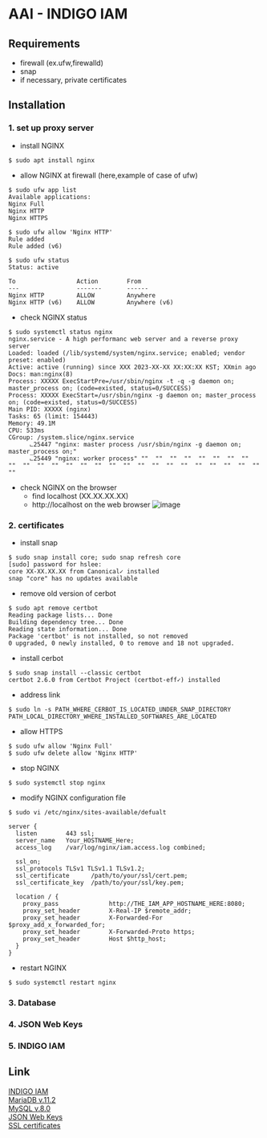 # AAI - INDIGO IAM

## Requirements
- firewall (ex.ufw,firewalld)
- snap
- if necessary, private certificates

## Installation
### 1. set up proxy server   

- install NGINX   
```
$ sudo apt install nginx
```

- allow NGINX at firewall (here,example of case of ufw)   
```
$ sudo ufw app list
Available applications:
Nginx Full
Nginx HTTP
Nginx HTTPS

$ sudo ufw allow 'Nginx HTTP'
Rule added
Rule added (v6)

$ sudo ufw status
Status: active

To                 Action        From
---                -------       ------
Nginx HTTP         ALLOW         Anywhere
Nginx HTTP (v6)    ALLOW         Anywhere (v6)
```

- check NGINX status   
```
$ sudo systemctl status nginx
nginx.service - A high performanc web server and a reverse proxy server
Loaded: loaded (/lib/systemd/system/nginx.service; enabled; vendor preset: enabled)
Active: active (running) since XXX 2023-XX-XX XX:XX:XX KST; XXmin ago
Docs: man:nginx(8)
Process: XXXXX ExecStartPre=/usr/sbin/nginx -t -q -g daemon on; master_process on; (code=existed, status=0/SUCCESS)
Process: XXXXX ExecStart=/usr/sbin/nginx -g daemon on; master_process on; (code=existed, status=0/SUCCESS)
Main PID: XXXXX (nginx)
Tasks: 65 (limit: 154443)
Memory: 49.1M
CPU: 533ms
CGroup: /system.slice/nginx.service
      ⨽25447 "nginx: master process /usr/sbin/nginx -g daemon on; master_process on;"
      ⨽25449 "nginx: worker process" ""  ""  ""  ""  ""  ""  ""  ""  ""  ""  ""  ""  ""  ""  ""  ""  ""  ""  ""  ""  ""  ""  ""  ""  ""  ""  "" 
```

- check NGINX on the browser   
  - find localhost (XX.XX.XX.XX)
  - http://localhost on the web browser
 ![image](https://github.com/krsrc/testbed_unist/assets/139738228/d74a2b6f-4e6b-49bf-8bf7-14f5a889ac75)


### 2. certificates   
- install snap   
```
$ sudo snap install core; sudo snap refresh core
[sudo] password for hslee:
core XX-XX.XX.XX from Canonical✓ installed
snap "core" has no updates available
```

- remove old version of cerbot   
```
$ sudo apt remove certbot
Reading package lists... Done
Building dependency tree... Done
Reading state information... Done
Package 'certbot' is not installed, so not removed
0 upgraded, 0 newly installed, 0 to remove and 18 not upgraded.
```

- install cerbot   
```
$ sudo snap install --classic certbot
certbot 2.6.0 from Certbot Project (certbot-eff✓) installed
```

- address link   
```
$ sudo ln -s PATH_WHERE_CERBOT_IS_LOCATED_UNDER_SNAP_DIRECTORY PATH_LOCAL_DIRECTORY_WHERE_INSTALLED_SOFTWARES_ARE_LOCATED
```

- allow HTTPS   
```
$ sudo ufw allow 'Nginx Full'
$ sudo ufw delete allow 'Nginx HTTP'
```

- stop NGINX   
```
$ sudo systemctl stop nginx
```

- modify NGINX configuration file   
```
$ sudo vi /etc/nginx/sites-available/defualt
```   

```
server {
  listen        443 ssl;
  server_name   Your_HOSTNAME_Here;
  access_log    /var/log/nginx/iam.access.log combined;

  ssl_on;
  ssl_protocols TLSv1 TLSv1.1 TLSv1.2;
  ssl_certificate      /path/to/your/ssl/cert.pem;
  ssl_certificate_key  /path/to/your/ssl/key.pem;

  location / {
    proxy_pass              http://THE_IAM_APP_HOSTNAME_HERE:8080;
    proxy_set_header        X-Real-IP $remote_addr;
    proxy_set_header        X-Forwarded-For $proxy_add_x_forwarded_for;
    proxy_set_header        X-Forwarded-Proto https;
    proxy_set_header        Host $http_host;
  }
}
```

- restart NGINX
```
$ sudo systemctl restart nginx
```

### 3. Database


### 4. JSON Web Keys

### 5. INDIGO IAM


## Link
[INDIGO IAM](https://indigo-iam.github.io/v/v1.8.2/docs/getting-started/)   
[MariaDB v.11.2](https://mariadb.com/kb/en/changes-improvements-in-mariadb-11-2/)   
[MySQL v.8.0](https://dev.mysql.com/doc/mysql-installation-excerpt/8.0/en/linux-installation.html)   
[JSON Web Keys](https://github.com/bspk/json-web-key-generator)   
[SSL certificates](https://deoking.tistory.com/7)   
